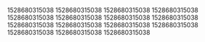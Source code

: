 1528680315038
1528680315038
1528680315038
1528680315038
1528680315038
1528680315038
1528680315038
1528680315038
1528680315038
1528680315038
1528680315038
1528680315038
1528680315038
1528680315038
1528680315038